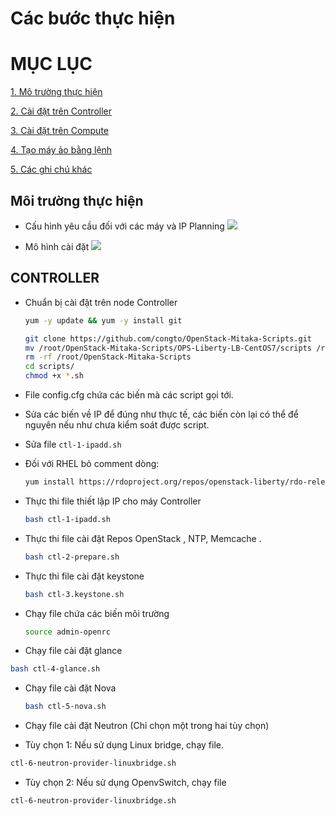 # Các bước thực hiện
# MỤC LỤC
[1. Mô trường thực hiện](#moitruongthuchien)

[2. Cài đặt trên Controller](#controller)

[3. Cài đặt trên Compute](#compute)

[4. Tạo máy ảo bằng lệnh](#taomayaobanglenh)

[5. Các ghi chú khác](#ghichukhac)


<a name="moitruongthuchien"></a>
## Môi trường thực hiện
- Cấu hình yêu cầu đối với các máy và IP Planning
![](http://image.prntscr.com/image/7d37b7eb7453415ea414682268cdfeb4.png)

- Mô hình cài đặt
![](http://image.prntscr.com/image/1eeb23aed22b48fe84965c95c2338399.png)

<a name="controller"></a>
## CONTROLLER
- Chuẩn bị cài đặt trên node Controller
    ```sh
    yum -y update && yum -y install git

    git clone https://github.com/congto/OpenStack-Mitaka-Scripts.git
    mv /root/OpenStack-Mitaka-Scripts/OPS-Liberty-LB-CentOS7/scripts /root
    rm -rf /root/OpenStack-Mitaka-Scripts
    cd scripts/
    chmod +x *.sh
    ```
- File config.cfg chứa các biến mà các script gọi tới. 

- Sửa các biến về IP để đúng như thực tế, các biến còn lại có thể để nguyên nếu như chưa kiểm soát được script.

- Sửa file `ctl-1-ipadd.sh`
 - Đối với RHEL bỏ comment dòng: 
     ```sh
     yum install https://rdoproject.org/repos/openstack-liberty/rdo-release-liberty.rpm
     ```
     
- Thực thi file thiết lập IP cho máy Controller
    ```sh
    bash ctl-1-ipadd.sh
    ```

- Thực thi file cài đặt Repos OpenStack , NTP, Memcache .
    ```sh
    bash ctl-2-prepare.sh
    ```

- Thực thi file cài đặt keystone
    ```sh
    bash ctl-3.keystone.sh
    ```

- Chạy file chứa các biến môi trường
    ```sh
    source admin-openrc
    ```

- Chạy file cài đặt glance
```sh
bash ctl-4-glance.sh
```

- Chạy file cài đặt Nova
    ```sh
    bash ctl-5-nova.sh
    ```

- Chạy file cài đặt Neutron (Chỉ chọn một trong hai tùy chọn)
 - Tùy chọn 1: Nếu sử dụng Linux bridge, chạy file.
 ```sh
 ctl-6-neutron-provider-linuxbridge.sh
 ```
 
 - Tùy chọn 2: Nếu sử dụng OpenvSwitch, chạy file
 ```sh
 ctl-6-neutron-provider-linuxbridge.sh
 ```` 
